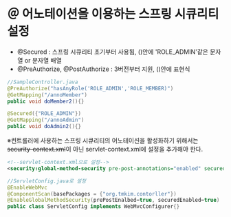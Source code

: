 # ＠ 어노테이션을 이용하는 스프링 시큐리티 설정
- @Secured : 스프링 시큐리티 초기부터 사용됨, ()안에 'ROLE_ADMIN'같은 문자열 or 문자열 배열
- @PreAuthorize, @PostAuthorize : 3버전부터 지원, ()안에 표현식
```java
//SampleController.java
@PreAuthorize("hasAnyRole('ROLE_ADMIN','ROLE_MEMBER)")
@GetMapping("/annoMember")
public void doMember2(){}

@Secured({"ROLE_ADMIN"})
@GetMapping("/annoAdmin")
public void doAdmin2(){}
```
※컨트롤러에 사용하는 스프링 시큐리티의 어노테이션을 활성화하기 위해서는 ~~security-context.xml~~이 아닌 servlet-context.xml에 설정을 추가해야 한다.
```xml
<!--servlet-context.xml으로 설정-->
<security:global-method-security pre-post-annotations="enabled" secured-annotations="enabled">
```
```java
//ServletConfig.java로 설정
@EnableWebMvc
@ComponentScan(basePackages = {"org.tmkim.contorller"})
@EnableGlobalMethodSecurity(prePostEnalbed=true, securedEnabled=true)
public class ServletConfig implements WebMvcConfigurer{}
```
